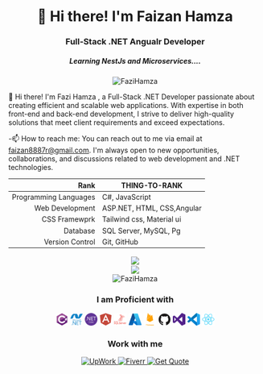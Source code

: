 <h1 align="center">👋 Hi there! I'm Faizan Hamza</h1>
<h3 align="center">Full-Stack .NET  Angualr Developer </h3>
<h5 align="center">Learning NestJs and Microservices....</h5>
<p align="center"> <img src="https://komarev.com/ghpvc/?username=FaziHamza&label=Profile%20views&color=0e75b6&style=flat" alt="FaziHamza" /> </p>

  👋 Hi there! I'm Fazi Hamza , a Full-Stack .NET Developer passionate about creating efficient and scalable web applications. With expertise in both front-end and back-end development, I strive to deliver high-quality solutions that meet client requirements and exceed expectations.

  -📫 How to reach me: 
                      You can reach out to me via email at faizan8887r@gmail.com. I'm always open to new opportunities, collaborations, and discussions related to web development and .NET technologies.

  <div align="center">
    
  | Rank | THING-TO-RANK   
  |--------------------:|------------------------------|
  |Programming Languages| C#, JavaScript               |
  |     Web Development | ASP.NET, HTML, CSS,Angular   |
  |     CSS Framewprk   | Tailwind css, Material ui    |
  |     Database        | SQL Server, MySQL, Pg        |
  |     Version Control | Git, GitHub                  |

 </div>
  <div align="center">
  <img align="center" src="https://github-readme-streak-stats.herokuapp.com/?user=FaziHamza"/>
   </div>
 <div align="center">
  <img align="center" src="https://github-readme-stats-sigma-five.vercel.app/api/top-langs?username=FaziHamza&layout=compact"/>
 </div>
  <div align="center">
  <img align="center" src="https://github-readme-stats.vercel.app/api?username=adiwajshing&show_icons=true&locale=en" alt="FaziHamza" />
 </div>

<div id="badges" align="center">
 <div dir="auto">
   <h3>I am Proficient with</h3>
   <img src="https://github.com/devicons/devicon/blob/master/icons/csharp/csharp-original.svg" alt="C#" width="5%"/>
   <img src="https://github.com/devicons/devicon/blob/master/icons/dot-net/dot-net-plain-wordmark.svg" alt=".NET" width="5%"/>
   <img src="https://github.com/devicons/devicon/blob/master/icons/dotnetcore/dotnetcore-original.svg" alt=".NET CORE" width="5%"/>
   <img src="https://github.com/devicons/devicon/blob/master/icons/angularjs/angularjs-plain.svg" alt="Angular" width="5%"/> 
   <img src="https://github.com/devicons/devicon/blob/master/icons/microsoftsqlserver/microsoftsqlserver-plain-wordmark.svg" alt="SQL Management Studio" width="5%"/>
   <img src="https://github.com/devicons/devicon/blob/master/icons/azure/azure-original.svg" alt="Azure" width="5%"/>
   <img src="https://github.com/devicons/devicon/blob/master/icons/firebase/firebase-plain-wordmark.svg" alt="Firebase" width="5%"/>
   <img src="https://github.com/devicons/devicon/blob/master/icons/github/github-original.svg" alt="GitHub" width="5%"/>
   <img src="https://github.com/devicons/devicon/blob/master/icons/visualstudio/visualstudio-plain.svg" alt="Visual Studio" width="5%"/>
   <img src="https://github.com/devicons/devicon/blob/master/icons/vscode/vscode-original.svg" alt="Visual Studio Code" width="5%"/>
	 <img src="https://github.com/devicons/devicon/blob/master/icons/react/react-original.svg" alt="React" width="5%"/>
</div>
  <div align="center">
  <h3>Work with me</h3>
    <a href="https://www.upwork.com/">
     <img src="https://user-images.githubusercontent.com/34067718/173792897-e9c73c53-ae45-4e26-bc74-276e1c5bfb79.png" alt="UpWork" width="5%"/>
    </a>
     <a href="https://www.fiverr.com/FaziHamza?up_rollout=true">
     <img src="https://static.cdnlogo.com/logos/f/79/fiverr.svg" alt="Fiverr" width="5%"/>
    </a>
	  <a href="mailto:faizan8887r@gmail.comsubject=I need a Quote">
     <img src="https://user-images.githubusercontent.com/34067718/173805185-7737d4ef-03df-45ca-9bce-401345fecb7c.png" alt="Get Quote" width="5%"/>
    </a>
  </div>
</div>
